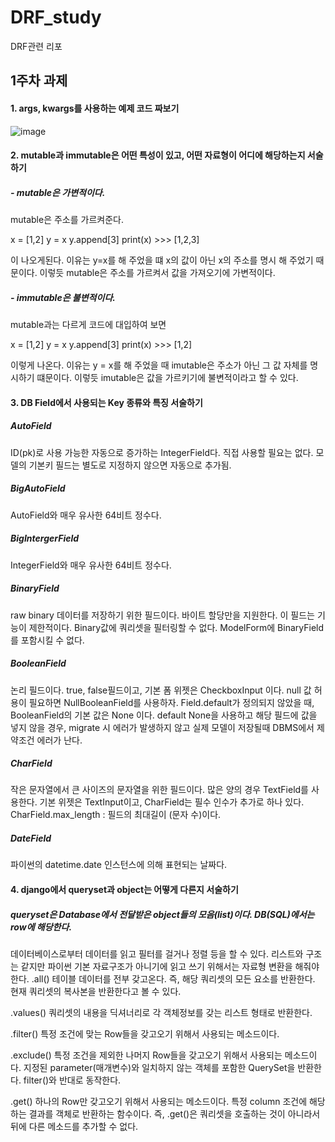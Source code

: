 # DRF_study
DRF관련 리포

## 1주차 과제
#### 1. args, kwargs를 사용하는 예제 코드 짜보기
![image](https://user-images.githubusercontent.com/101394490/173819607-3dc48030-72cd-4edb-8292-51620eafca46.png)


#### 2. mutable과 immutable은 어떤 특성이 있고, 어떤 자료형이 어디에 해당하는지 서술하기
#####  - mutable은 가변적이다.
mutable은 주소를 가르켜준다.

x = [1,2]
y = x
y.append[3]
print(x) >>> [1,2,3]

이 나오게된다. 이유는 y=x를 해 주었을 떄 x의 값이 아닌 x의 주소를 명시 해 주었기 때문이다.
이렇듯 mutable은 주소를 가르켜서 값을 가져오기에 가변적이다.

#####  - immutable은 불변적이다.
mutable과는 다르게 코드에 대입하여 보면

x = [1,2]
y = x
y.append[3]
print(x) >>> [1,2]

이렇게 나온다. 이유는 y = x를 해 주었을 때 imutable은 주소가 아닌 그 값 자체를 명시하기 떄문이다.
이렇듯 imutable은 값을 가르키기에 불변적이라고 할 수 있다.

#### 3. DB Field에서 사용되는 Key 종류와 특징 서술하기

##### AutoField
ID(pk)로 사용 가능한 자동으로 증가하는 IntegerField다. 직접 사용할 필요는 없다. 모델의 기본키 필드는 별도로 지정하지 않으면 자동으로 추가됨.

##### BigAutoField
AutoField와 매우 유사한 64비트 정수다.

##### BigIntergerField
IntegerField와 매우 유사한 64비트 정수다.

##### BinaryField
raw binary 데이터를 저장하기 위한 필드이다. 바이트 할당만을 지원한다. 이 필드는 기능이 제한적이다. Binary값에 쿼리셋을 필터링할 수 없다. ModelForm에 BinaryField를 포함시킬 수 없다.

##### BooleanField
논리 필드이다. true, false필드이고, 기본 폼 위젯은 CheckboxInput 이다. null 값 허용이 필요하면 NullBooleanField를 사용하자. Field.default가 정의되지 않았을 때, BooleanField의 기본 값은 None 이다. default None을 사용하고 해당 필드에 값을 넣지 않을 경우, migrate 시 에러가 발생하지 않고 실제 모델이 저장될때 DBMS에서 제약조건 에러가 난다.

##### CharField
작은 문자열에서 큰 사이즈의 문자열을 위한 필드이다. 많은 양의 경우 TextField를 사용한다. 기본 위젯은 TextInput이고, CharField는 필수 인수가 추가로 하나 있다.
CharField.max_length : 필드의 최대길이 (문자 수)이다.

##### DateField
파이썬의 datetime.date 인스턴스에 의해 표현되는 날짜다.

#### 4. django에서 queryset과 object는 어떻게 다른지 서술하기
##### queryset은 Database에서 전달받은 object들의 모음(list)이다. DB(SQL)에서는 row에 해당한다.
데이터베이스로부터 데이터를 읽고 필터를 걸거나 정렬 등을 할 수 있다. 
리스트와 구조는 같지만 파이썬 기본 자료구조가 아니기에 읽고 쓰기 위해서는 자료형 변환을 해줘야한다. 
.all()
테이블 데이터를 전부 갖고온다. 즉, 해당 쿼리셋의 모든 요소를 반환한다. 현재 쿼리셋의 복사본을 반환한다고 볼 수 있다.

.values()
쿼리셋의 내용을 딕셔너리로 각 객체정보를 갖는 리스트 형태로 반환한다.

.filter()
특정 조건에 맞는 Row들을 갖고오기 위해서 사용되는 메소드이다.

.exclude()
특정 조건을 제외한 나머지 Row들을 갖고오기 위해서 사용되는 메소드이다.
지정된 parameter(매개변수)와 일치하지 않는 객체를 포함한 QuerySet을 반환한다. filter()와 반대로 동작한다.

.get()
하나의 Row만 갖고오기 위해서 사용되는 메소드이다.
특정 column 조건에 해당하는 결과를 객체로 반환하는 함수이다. 즉, .get()은 쿼리셋을 호출하는 것이 아니라서 뒤에 다른 메소드를 추가할 수 없다.

